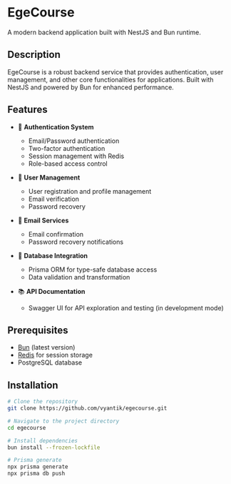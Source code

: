 # EgeCourse

A modern backend application built with NestJS and Bun runtime.

## Description

EgeCourse is a robust backend service that provides authentication, user management, and other core functionalities for applications. Built with NestJS and powered by Bun for enhanced performance.

## Features

- 🔐 **Authentication System**

    - Email/Password authentication
    - Two-factor authentication
    - Session management with Redis
    - Role-based access control

- 👤 **User Management**

    - User registration and profile management
    - Email verification
    - Password recovery

- 📧 **Email Services**

    - Email confirmation
    - Password recovery notifications

- 🔄 **Database Integration**

    - Prisma ORM for type-safe database access
    - Data validation and transformation

- 📚 **API Documentation**
    - Swagger UI for API exploration and testing (in development mode)

## Prerequisites

- [Bun](https://bun.sh/) (latest version)
- [Redis](https://redis.io/) for session storage
- PostgreSQL database

## Installation

```bash
# Clone the repository
git clone https://github.com/vyantik/egecourse.git

# Navigate to the project directory
cd egecourse

# Install dependencies
bun install --frozen-lockfile

# Prisma generate
npx prisma generate
npx prisma db push
```
